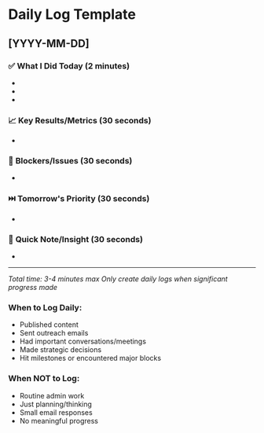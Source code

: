 # Daily Log Template
## [YYYY-MM-DD]

### ✅ **What I Did Today** (2 minutes)
- 
- 
- 

### 📈 **Key Results/Metrics** (30 seconds)
- 

### 🚫 **Blockers/Issues** (30 seconds)
- 

### ⏭️ **Tomorrow's Priority** (30 seconds)
- 

### 💭 **Quick Note/Insight** (30 seconds)
- 

---
*Total time: 3-4 minutes max*
*Only create daily logs when significant progress made*

### **When to Log Daily:**
- Published content
- Sent outreach emails  
- Had important conversations/meetings
- Made strategic decisions
- Hit milestones or encountered major blocks

### **When NOT to Log:**
- Routine admin work
- Just planning/thinking
- Small email responses
- No meaningful progress